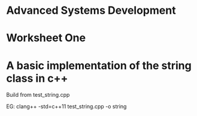 #   Advanced Systems Development

#  Worksheet One

# A basic implementation of the string class in c++

Build from test_string.cpp

EG: clang++ -std=c++11 test_string.cpp -o string


